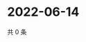 # 2022-06-14

共 0 条

<!-- BEGIN WEIBO -->
<!-- 最后更新时间 Tue Jun 14 2022 01:20:07 GMT+0800 (China Standard Time) -->

<!-- END WEIBO -->
